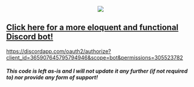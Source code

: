 <p style="text-align:center;">
<img src="http://i.imgur.com/8sK4dJR.png"></p>

## [Click here for a more eloquent and functional Discord bot!](https://github.com/DysphoriAlluka/Komugari)
https://discordapp.com/oauth2/authorize?client_id=365907645795794946&scope=bot&permissions=305523782


##### This code is left as-is and I will not update it any further (if not required to) nor provide any form of support!

